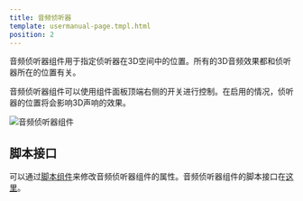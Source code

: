 ```yaml
---
title: 音频侦听器
template: usermanual-page.tmpl.html
position: 2
---
```


音频侦听器组件用于指定侦听器在3D空间中的位置。所有的3D音频效果都和侦听器所在的位置有关。

音频侦听器组件可以使用组件面板顶端右侧的开关进行控制。在启用的情况，侦听器的位置将会影响3D声响的效果。

![音频侦听器组件][1]

## 脚本接口

可以通过[脚本组件][2]来修改音频侦听器组件的属性。音频侦听器组件的脚本接口在[这里][3]。

[1]: /images/user-manual/scenes/components/component-audio-listener.png
[2]: /user-manual/packs/components/script
[3]: /engine/api/stable/symbols/pc.AudioListenerComponent.html

